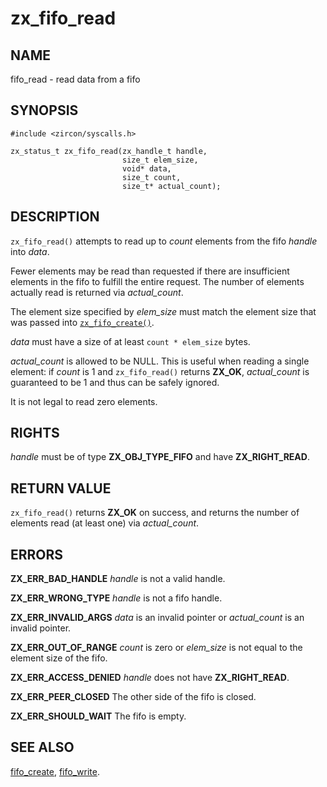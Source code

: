 # zx_fifo_read

## NAME

<!-- Updated by update-docs-from-abigen, do not edit. -->

fifo_read - read data from a fifo

## SYNOPSIS

<!-- Updated by update-docs-from-abigen, do not edit. -->

```
#include <zircon/syscalls.h>

zx_status_t zx_fifo_read(zx_handle_t handle,
                         size_t elem_size,
                         void* data,
                         size_t count,
                         size_t* actual_count);
```

## DESCRIPTION

`zx_fifo_read()` attempts to read up to *count* elements from the fifo
*handle* into *data*.

Fewer elements may be read than requested if there are insufficient
elements in the fifo to fulfill the entire request. The number of
elements actually read is returned via *actual_count*.

The element size specified by *elem_size* must match the element size
that was passed into [`zx_fifo_create()`].

*data* must have a size of at least `count * elem_size` bytes.

*actual_count* is allowed to be NULL. This is useful when reading
a single element: if *count* is 1 and `zx_fifo_read()` returns **ZX_OK**,
*actual_count* is guaranteed to be 1 and thus can be safely ignored.

It is not legal to read zero elements.

## RIGHTS

<!-- Updated by update-docs-from-abigen, do not edit. -->

*handle* must be of type **ZX_OBJ_TYPE_FIFO** and have **ZX_RIGHT_READ**.

## RETURN VALUE

`zx_fifo_read()` returns **ZX_OK** on success, and returns
the number of elements read (at least one) via *actual_count*.

## ERRORS

**ZX_ERR_BAD_HANDLE**  *handle* is not a valid handle.

**ZX_ERR_WRONG_TYPE**  *handle* is not a fifo handle.

**ZX_ERR_INVALID_ARGS**  *data* is an invalid pointer or *actual_count*
is an invalid pointer.

**ZX_ERR_OUT_OF_RANGE**  *count* is zero or *elem_size* is not equal
to the element size of the fifo.

**ZX_ERR_ACCESS_DENIED**  *handle* does not have **ZX_RIGHT_READ**.

**ZX_ERR_PEER_CLOSED**  The other side of the fifo is closed.

**ZX_ERR_SHOULD_WAIT**  The fifo is empty.


## SEE ALSO

[fifo_create](fifo_create.md),
[fifo_write](fifo_write.md).

<!-- References updated by update-docs-from-abigen, do not edit. -->

[`zx_fifo_create()`]: fifo_create.md
